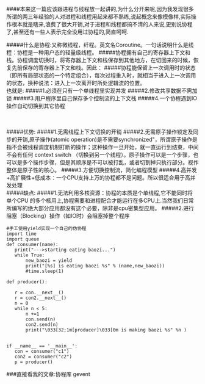 ####本来这一篇应该跟进程与线程放一起讲的,为什么分开来呢,因为我发现很多所谓的两三年经验的人对进程和线程用起来都不熟练,说起概念来像模像样,实际操作根本就是瞎来,浪费了很大开销,对于进程和线程都搞不清的人来说,更别说协程了,甚至还有一些人表示完全没用过协程的,简直呵呵.
<br /> 





#####什么是协程:又称微线程，纤程。英文名Coroutine。一句话说明什么是线程：协程是一种用户态的轻量级线程。
#####协程拥有自己的寄存器上下文和栈。协程调度切换时，将寄存器上下文和栈保存到其他地方，在切回来的时候，恢复先前保存的寄存器上下文和栈。因此：
#####协程能保留上一次调用时的状态（即所有局部状态的一个特定组合），每次过程重入时，就相当于进入上一次调用的状态，换种说法：进入上一次离开时所处逻辑流的位置。
<br>
也就是:
#####1.必须在只有一个单线程里实现并发
#####2.修改共享数据不需加锁
#####3.用户程序里自己保存多个控制流的上下文栈
#####4.一个协程遇到IO操作自动切换到其它协程

<br /> 
<br /> 
#####优势:
#####1.无需线程上下文切换的开销
#####2.无需原子操作锁定及同步的开销,原子操作(atomic operation)是不需要synchronized"，所谓原子操作是指不会被线程调度机制打断的操作；这种操作一旦开始，就一直运行到结束，中间不会有任何 context switch （切换到另一个线程）。原子操作可以是一个步骤，也可以是多个操作步骤，但是其顺序是不可以被打乱，或者切割掉只执行部分。视作整体是原子性的核心。
#####3.方便切换控制流，简化编程模型
#####4.高并发+高扩展性+低成本：一个CPU支持上万的协程都不是问题。所以很适合用于高并发处理
<br /> 
#####缺点:
#####1.无法利用多核资源：协程的本质是个单线程,它不能同时将 单个CPU 的多个核用上,协程需要和进程配合才能运行在多CPU上.当然我们日常所编写的绝大部分应用都没有这个必要，除非是cpu密集型应用。
#####2.进行阻塞（Blocking）操作（如IO时）会阻塞掉整个程序


 ```
 #手工使用yield实现一个自己的伪协程
import time
import queue
def consumer(name):
    print("--->starting eating baozi...")
    while True:
        new_baozi = yield
        print("[%s] is eating baozi %s" % (name,new_baozi))
        #time.sleep(1)
 
def producer():
 
    r = con.__next__()
    r = con2.__next__()
    n = 0
    while n < 5:
        n +=1
        con.send(n)
        con2.send(n)
        print("\033[32;1m[producer]\033[0m is making baozi %s" %n )
 
 
if __name__ == '__main__':
    con = consumer("c1")
    con2 = consumer("c2")
    p = producer()
```
###直接看我的文章:协程库 gevent

